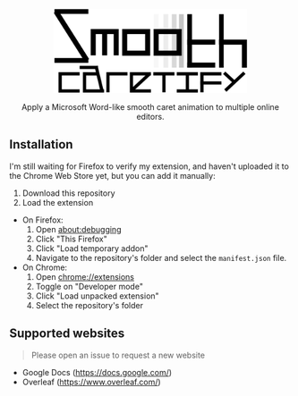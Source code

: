 <p align="center">
    <img src="./logotype.png" alt="SmoothCursorify" height="150px">
    <p align="center">Apply a Microsoft Word-like smooth caret animation to multiple online editors.</p>
</p>

## Installation

I'm still waiting for Firefox to verify my extension, and haven't uploaded it to the Chrome Web Store yet, but you can add it manually:

1. Download this repository
2. Load the extension
  * On Firefox:
    1. Open <about:debugging>
    2. Click "This Firefox"
    3. Click "Load temporary addon"
    4. Navigate to the repository's folder and select the `manifest.json` file.
  * On Chrome: 
    1. Open <chrome://extensions>
    2. Toggle on "Developer mode"
    3. Click "Load unpacked extension"
    4. Select the repository's folder
  
## Supported websites
> Please open an issue to request a new website

* Google Docs (https://docs.google.com/)
* Overleaf (https://www.overleaf.com/)
